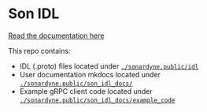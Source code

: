 # Son IDL

[Read the documentation here](https://sonardyne.github.io/son-idl/)

This repo contains:
- IDL (.proto) files located under [`./sonardyne.public/idl`](./sonardyne.public/idl)
- User documentation mkdocs located under [`./sonardyne.public/son_idl_docs/`](./sonardyne.public/son_idl_docs)
- Example gRPC client code located under [`./sonardyne.public/son_idl_docs/example_code`](./sonardyne.public/son_idl_docs/example_code)

